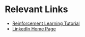 # Relevant Links

* [Reinforcement Learning Tutorial](rltutorial/index.md)
* [LinkedIn Home Page](http://www.linkedin.com/in/nsvemuri)

